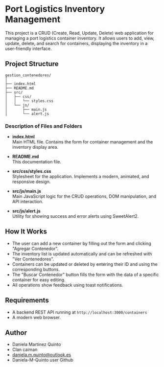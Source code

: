 # Port Logistics Inventory Management

This project is a CRUD (Create, Read, Update, Delete) web application for managing a port logistics container inventory. It allows users to add, view, update, delete, and search for containers, displaying the inventory in a user-friendly interface.

## Project Structure

```
gestion_contenedores/
│
├── index.html
├── README.md
├── src/
│   ├── css/
│   │   └── styles.css
│   └── js/
│       ├── main.js
│       └── alert.js
```

### Description of Files and Folders

- **index.html**  
  Main HTML file. Contains the form for container management and the inventory display area.

- **README.md**  
  This documentation file.

- **src/css/styles.css**  
  Stylesheet for the application. Implements a modern, animated, and responsive design.

- **src/js/main.js**  
  Main JavaScript logic for the CRUD operations, DOM manipulation, and API interaction.

- **src/js/alert.js**  
  Utility for showing success and error alerts using SweetAlert2.

## How It Works

- The user can add a new container by filling out the form and clicking "Agregar Contenedor".
- The inventory list is updated automatically and can be refreshed with "Ver Contenedores".
- Containers can be updated or deleted by entering their ID and using the corresponding buttons.
- The "Buscar Contenedor" button fills the form with the data of a specific container for easy editing.
- All operations show feedback using toast notifications.

## Requirements

- A backend REST API running at `http://localhost:3000/containers` 
- A modern web browser.

## Author 
- Daniela Martinez Quinto
- Clan caiman 
- daniela.m.quinto@outlook.es
- Daniela-M-Quinto user Github
